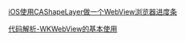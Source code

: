 [iOS使用CAShapeLayer做一个WebView浏览器进度条](http://www.jianshu.com/p/372cd7bf8f79)

[代码解析-WKWebView的基本使用](http://www.jianshu.com/p/ebd4a937804b)



